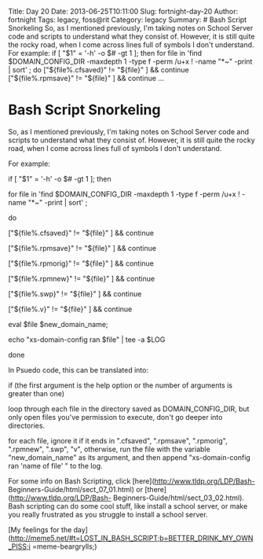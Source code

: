 Title: Day 20
Date: 2013-06-25T10:11:00
Slug: fortnight-day-20
Author: fortnight
Tags: legacy, foss@rit
Category: legacy
Summary: # Bash Script Snorkeling  So, as I mentioned previously, I'm taking notes on School Server code and scripts to understand what they consist of. However, it is still quite the rocky road, when I come across lines full of symbols I don't understand.  For example:  if [ "$1" = '-h' -o $# -gt 1 ]; then  for file in 'find $DOMAIN_CONFIG_DIR -maxdepth 1 -type f -perm /u+x ! -name "*~" -print | sort' ;  do  ["${file%.cfsaved}" != "${file}" ] && continue  ["${file%.rpmsave}" != "${file}" ] && continue   ... 

# Bash Script Snorkeling

So, as I mentioned previously, I'm taking notes on School Server code and
scripts to understand what they consist of. However, it is still quite the
rocky road, when I come across lines full of symbols I don't understand.

For example:

if [ "$1" = '-h' -o $# -gt 1 ]; then

for file in 'find $DOMAIN_CONFIG_DIR -maxdepth 1 -type f -perm /u+x ! -name
"*~" -print | sort' ;

do

["${file%.cfsaved}" != "${file}" ] && continue

["${file%.rpmsave}" != "${file}" ] && continue

["${file%.rpmorig}" != "${file}" ] && continue

["${file%.rpmnew}" != "${file}" ] && continue

["${file%.swp}" != "${file}" ] && continue

["${file%.v}" != "${file}" ] && continue

eval $file $new_domain_name;

echo "xs-domain-config ran $file" | tee -a $LOG

done

In Psuedo code, this can be translated into:

if (the first argument is the help option or the number of arguments is
greater than one)

loop through each file in the directory saved as DOMAIN_CONFIG_DIR, but only
open files you've permission to execute, don't go deeper into directories.

for each file, ignore it if it ends in ".cfsaved", ".rpmsave", ".rpmorig",
".rpmnew", ".swp", "v", otherwise, run the file with the variable
"new_domain_name" as its argument, and then append "xs-domain-config ran 'name
of file' " to the log.

For some info on Bash Scripting, click [here](http://www.tldp.org/LDP/Bash-
Beginners-Guide/html/sect_07_01.html) or [there](http://www.tldp.org/LDP/Bash-
Beginners-Guide/html/sect_03_02.html). Bash scripting can do some cool stuff,
like install a school server, or make you really frustrated as you struggle to
install a school server.

[My feelings for the
day](http://meme5.net/#t=LOST_IN_BASH_SCRIPT;b=BETTER_DRINK_MY_OWN_PISS;i
=meme-beargrylls;)

